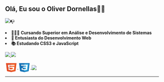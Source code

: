 <h2>Olá, Eu sou o Oliver Dornellas👋🏽</h2>
<a href = "mailto:oliverdornellas20@gmail.com
"><img src="https://img.shields.io/badge/-Gmail-%23333?style=for-the-badge&logo=gmail&logoColor=white" target="_blank"></a>📭
<p>
<li>👨🏽‍💻 <strong>Cursando Superior em Análise e Desenvolvimento de Sistemas
<li>🌱 Entusiasta do Desenvolvimento Web
<li>📚 Estudando CSS3 e JavaScript
  
  <p>
  
  <div align="">
  <a href="https://github.com/oliverdornellas">
  <img height="175em" src="https://github-readme-stats.vercel.app/api?username=oliverdornellas&show_icons=true&theme=blue-green&include_all_commits=true&count_private=true"/>
  <img height="165em" src="https://github-readme-stats.vercel.app/api/top-langs/?username=oliverdornellas&layout=compact&langs_count=7&theme=blue-green"/>
</div>
    
<div style="display: inline_block"><br>
   <img align="center" alt="oliver-HTML" height="30" width="40" src="https://raw.githubusercontent.com/devicons/devicon/master/icons/html5/html5-original.svg">
  <img align="center" alt="oliver-CSS" height="30" width="40" src="https://raw.githubusercontent.com/devicons/devicon/master/icons/css3/css3-original.svg">
  <img align="center" height="60" widht="40" src="https://cdn.jsdelivr.net/gh/devicons/devicon/icons/mysql/mysql-plain-wordmark.svg" />
</div>
    <hr>
